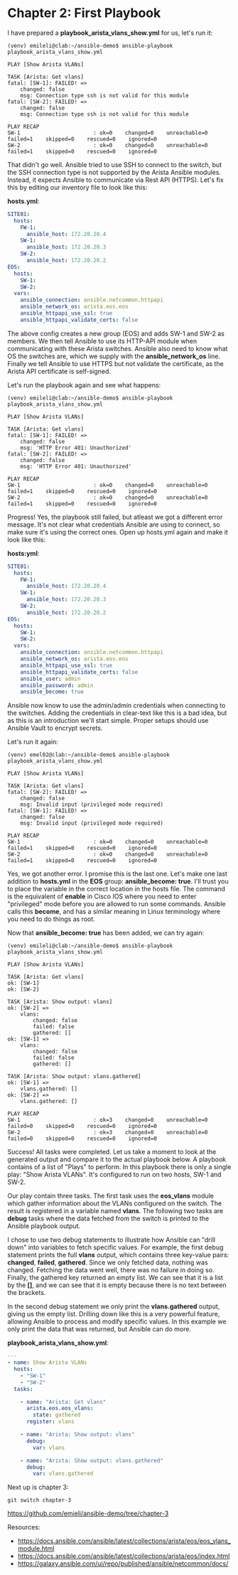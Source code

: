 # Chapter 2: First Playbook
I have prepared a **playbook_arista_vlans_show.yml** for us, let's run it:
```
(venv) emileli@clab:~/ansible-demo$ ansible-playbook playbook_arista_vlans_show.yml

PLAY [Show Arista VLANs] 

TASK [Arista: Get vlans]
fatal: [SW-1]: FAILED! =>
    changed: false
    msg: Connection type ssh is not valid for this module
fatal: [SW-2]: FAILED! =>
    changed: false
    msg: Connection type ssh is not valid for this module

PLAY RECAP 
SW-1                       : ok=0    changed=0    unreachable=0    failed=1    skipped=0    rescued=0    ignored=0
SW-2                       : ok=0    changed=0    unreachable=0    failed=1    skipped=0    rescued=0    ignored=0
```

That didn't go well. Ansible tried to use SSH to connect to the switch, but the SSH connection type is not supported by the Arista Ansible modules. Instead, it expects Ansible to communicate via Rest API (HTTPS). Let's fix this by editing our inventory file to look like this:

**hosts.yml**:
```yaml
SITE01:
  hosts:
    FW-1:
      ansible_host: 172.20.20.4
    SW-1:
      ansible_host: 172.20.20.3
    SW-2:
      ansible_host: 172.20.20.2
EOS:
  hosts:
    SW-1:
    SW-2:
  vars:
    ansible_connection: ansible.netcommon.httpapi
    ansible_network_os: arista.eos.eos
    ansible_httpapi_use_ssl: true
    ansible_httpapi_validate_certs: false
```

The above config creates a new group (EOS) and adds SW-1 and SW-2 as members. We then tell Ansible to use its HTTP-API module when communicating with these Arista switches. Ansible also need to know what OS the switches are, which we supply with the **ansible_network_os** line. Finally we tell Ansible to use HTTPS but not validate the certificate, as the Arista API certificate is self-signed.

Let's run the playbook again and see what happens:
```
(venv) emileli@clab:~/ansible-demo$ ansible-playbook playbook_arista_vlans_show.yml

PLAY [Show Arista VLANs] 

TASK [Arista: Get vlans]
fatal: [SW-1]: FAILED! =>
    changed: false
    msg: 'HTTP Error 401: Unauthorized'
fatal: [SW-2]: FAILED! =>
    changed: false
    msg: 'HTTP Error 401: Unauthorized'

PLAY RECAP 
SW-1                       : ok=0    changed=0    unreachable=0    failed=1    skipped=0    rescued=0    ignored=0
SW-2                       : ok=0    changed=0    unreachable=0    failed=1    skipped=0    rescued=0    ignored=0
```

Progress! Yes, the playbook still failed, but atleast we got a different error message. It's not clear what credentials Ansible are using to connect, so make sure it's using the correct ones. Open up hosts.yml again and make it look like this:

**hosts:yml**:
```yaml
SITE01:
  hosts:
    FW-1:
      ansible_host: 172.20.20.4
    SW-1:
      ansible_host: 172.20.20.3
    SW-2:
      ansible_host: 172.20.20.2
EOS:
  hosts:
    SW-1:
    SW-2:
  vars:
    ansible_connection: ansible.netcommon.httpapi
    ansible_network_os: arista.eos.eos
    ansible_httpapi_use_ssl: true
    ansible_httpapi_validate_certs: false
    ansible_user: admin
    ansible_password: admin
    ansible_become: true
```

Ansible now know to use the admin/admin credentials when connecting to the switches. Adding the credentials in clear-text like this is a bad idea, but as this is an introduction we'll start simple. Proper setups should use Ansible Vault to encrypt secrets.

Let's run it again:
```
(venv) emel02@clab:~/ansible-demo$ ansible-playbook playbook_arista_vlans_show.yml

PLAY [Show Arista VLANs] 

TASK [Arista: Get vlans] 
fatal: [SW-2]: FAILED! =>
    changed: false
    msg: Invalid input (privileged mode required)
fatal: [SW-1]: FAILED! =>
    changed: false
    msg: Invalid input (privileged mode required)

PLAY RECAP 
SW-1                       : ok=0    changed=0    unreachable=0    failed=1    skipped=0    rescued=0    ignored=0
SW-2                       : ok=0    changed=0    unreachable=0    failed=1    skipped=0    rescued=0    ignored=0
```

Yes, we got another error. I promise this is the last one. Let's make one last addition to **hosts.yml** in the **EOS** group: **ansible_become: true**. I'll trust you to place the variable in the correct location in the hosts file. The command is the equivalent of **enable** in Cisco IOS where you need to enter "privileged" mode before you are allowed to run some commands. Ansible calls this **become**, and has a similar meaning in Linux terminology where you need to do things as root.

Now that **ansible_become: true** has been added, we can try again:
```
(venv) emileli@clab:~/ansible-demo$ ansible-playbook playbook_arista_vlans_show.yml

PLAY [Show Arista VLANs] 

TASK [Arista: Get vlans]
ok: [SW-1]
ok: [SW-2]

TASK [Arista: Show output: vlans] 
ok: [SW-2] =>
    vlans:
        changed: false
        failed: false
        gathered: []
ok: [SW-1] =>
    vlans:
        changed: false
        failed: false
        gathered: []

TASK [Arista: Show output: vlans.gathered] 
ok: [SW-1] =>
    vlans.gathered: []
ok: [SW-2] =>
    vlans.gathered: []

PLAY RECAP 
SW-1                       : ok=3    changed=0    unreachable=0    failed=0    skipped=0    rescued=0    ignored=0
SW-2                       : ok=3    changed=0    unreachable=0    failed=0    skipped=0    rescued=0    ignored=0
```

Success! All tasks were completed. Let us take a moment to look at the generated output and compare it to the actual playbook below. A playbook contains of a list of "Plays" to perform. In this playbook there is only a single play: "Show Arista VLANs". It's configured to run on two hosts, SW-1 and SW-2.

Our play contain three tasks. The first task uses the **eos_vlans** module which gather information about the VLANs configured on the switch. The result is registered in a variable named **vlans**. The following two tasks are **debug** tasks where the data fetched from the switch is printed to the Ansible playbook output.

I chose to use two debug statements to illustrate how Ansible can "drill down" into variables to fetch specific values. For example, the first debug statement prints the full **vlans** output, which contains three key-value pairs: **changed**, **failed**, **gathered**. Since we only fetched data, nothing was changed. Fetching the data went well, there was no failure in doing so. Finally, the gathered key returned an empty list. We can see that it is a list by the **[]**, and we can see that it is empty because there is no text between the brackets.

In the second debug statement we only print the **vlans.gathered** output, giving us the empty list. Drilling down like this is a very powerful feature, allowing Ansible to process and modify specific values. In this example we only print the data that was returned, but Ansible can do more.

**playbook_arista_vlans_show.yml**:
```yaml
---
- name: Show Arista VLANs
  hosts:
    - "SW-1"
    - "SW-2"
  tasks:

    - name: "Arista: Get vlans"
      arista.eos.eos_vlans:
        state: gathered
      register: vlans

    - name: "Arista: Show output: vlans"
      debug:
        var: vlans

    - name: "Arista: Show output: vlans.gathered"
      debug:
        var: vlans.gathered
```

Next up is chapter 3:
```
git switch chapter-3
```
https://github.com/emieli/ansible-demo/tree/chapter-3

Resources:
- https://docs.ansible.com/ansible/latest/collections/arista/eos/eos_vlans_module.html
- https://docs.ansible.com/ansible/latest/collections/arista/eos/index.html
- https://galaxy.ansible.com/ui/repo/published/ansible/netcommon/docs/

